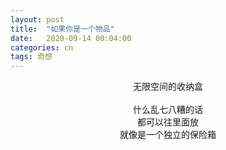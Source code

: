 ```yaml
---
layout: post
title:  "如果你是一个物品"
date:   2020-09-14 00:04:00
categories: cn
tags: 奇想
---
```


<center>
无限空间的收纳盒<br>
<br>
什么乱七八糟的话<br>
都可以往里面放<br>
就像是一个独立的保险箱<br>
</center>
